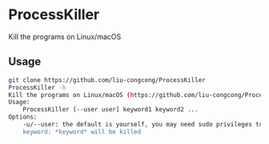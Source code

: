 # ProcessKiller

Kill the programs on Linux/macOS

## Usage

```bash
git clone https://github.com/liu-congcong/ProcessKiller
ProcessKiller -h
Kill the programs on Linux/macOS (https://github.com/liu-congcong/ProcessKiller)
Usage:
    ProcessKiller [--user user] keyword1 keyword2 ...
Options:
    -u/--user: the default is yourself, you may need sudo privileges to kill other's programs
    keyword: *keyword* will be killed
```
